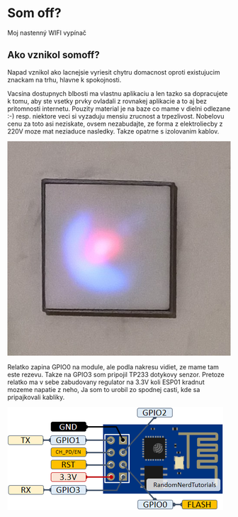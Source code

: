 # Som off?
Moj nastenný WIFI vypínač

## Ako vznikol somoff?
Napad vznikol ako lacnejsie vyriesit chytru domacnost oproti existujucim znackam na trhu, hlavne k spokojnosti.

Vacsina dostupnych blbosti ma vlastnu aplikaciu a len tazko sa dopracujete k tomu, aby ste vsetky prvky ovladali z rovnakej aplikacie a to aj bez pritomnosti internetu. Pouzity material je na baze co mame v dielni odlezane :-) resp. niektore veci si vyzaduju mensiu zrucnost a trpezlivost. Nobelovu cenu za toto asi neziskate, ovsem nezabudajte, ze forma z elektroliecby z 220V moze mat neziaduce nasledky. Takze opatrne s izolovanim kablov.

![Vypinac](https://github.com/rpisoft/somoff/blob/main/images/somoff.jpg)

Relatko zapina GPIO0 na module, ale podla nakresu vidiet, ze mame tam este rezevu. Takze na GPIO3 som pripojil TP233 dotykovy senzor. Pretoze relatko ma v sebe zabudovany regulator na 3.3V koli ESP01 kradnut mozeme napatie z neho, Ja som to urobil zo spodnej casti, kde sa pripajkovali kabliky.

![ESP 01](https://github.com/rpisoft/somoff/blob/main/images/ESP-01-ESP8266-pinout-gpio-pin.png)

